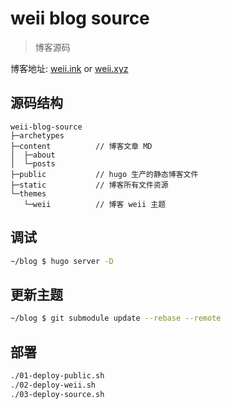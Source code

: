 # weii blog source
> 博客源码

博客地址: [weii.ink](https://www.weii.ink) or [weii.xyz](https://www.weii.xyz)


## 源码结构

```text
weii-blog-source
├─archetypes
├─content          // 博客文章 MD
│  ├─about
│  └─posts
├─public           // hugo 生产的静态博客文件
├─static           // 博客所有文件资源
└─themes
   └─weii          // 博客 weii 主题 
```

## 调试

```bash
~/blog $ hugo server -D
```

## 更新主题
```bash
~/blog $ git submodule update --rebase --remote
```

## 部署
```bash
./01-deploy-public.sh
./02-deploy-weii.sh
./03-deploy-source.sh
```